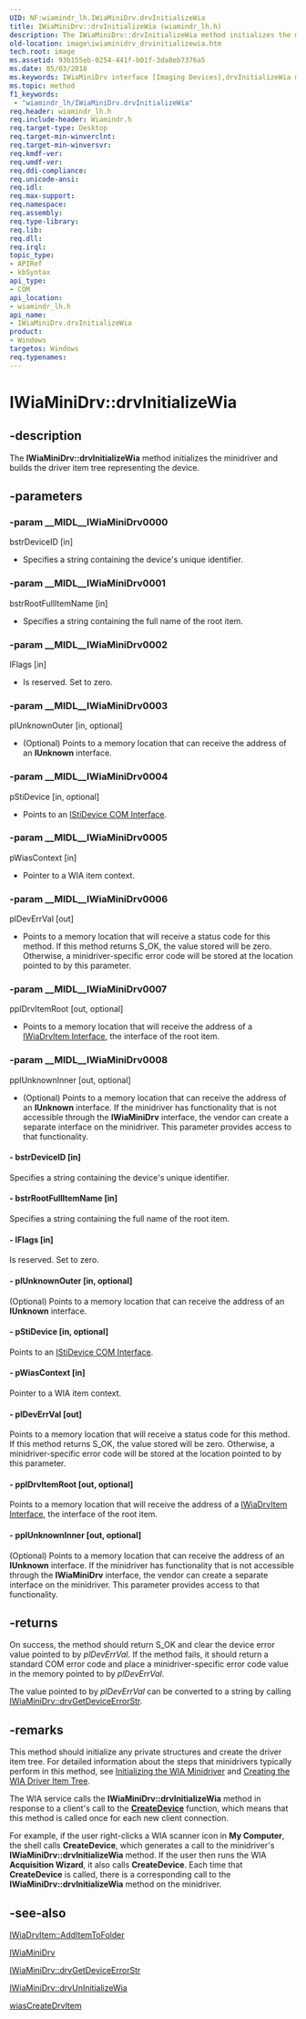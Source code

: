 ```yaml
---
UID: NF:wiamindr_lh.IWiaMiniDrv.drvInitializeWia
title: IWiaMiniDrv::drvInitializeWia (wiamindr_lh.h)
description: The IWiaMiniDrv::drvInitializeWia method initializes the minidriver and builds the driver item tree representing the device.
old-location: image\iwiaminidrv_drvinitializewia.htm
tech.root: image
ms.assetid: 93b155eb-0254-441f-b01f-3da8eb7376a5
ms.date: 05/03/2018
ms.keywords: IWiaMiniDrv interface [Imaging Devices],drvInitializeWia method, IWiaMiniDrv.drvInitializeWia, IWiaMiniDrv::drvInitializeWia, MiniDrv_04485b20-ff45-4cf7-a861-841bf03befcf.xml, drvInitializeWia, drvInitializeWia method [Imaging Devices], drvInitializeWia method [Imaging Devices],IWiaMiniDrv interface, image.iwiaminidrv_drvinitializewia, wiamindr_lh/IWiaMiniDrv::drvInitializeWia
ms.topic: method
f1_keywords:
 - "wiamindr_lh/IWiaMiniDrv.drvInitializeWia"
req.header: wiamindr_lh.h
req.include-header: Wiamindr.h
req.target-type: Desktop
req.target-min-winverclnt:
req.target-min-winversvr: 
req.kmdf-ver: 
req.umdf-ver: 
req.ddi-compliance: 
req.unicode-ansi: 
req.idl: 
req.max-support: 
req.namespace: 
req.assembly: 
req.type-library: 
req.lib: 
req.dll: 
req.irql: 
topic_type:
- APIRef
- kbSyntax
api_type:
- COM
api_location:
- wiamindr_lh.h
api_name:
- IWiaMiniDrv.drvInitializeWia
product:
- Windows
targetos: Windows
req.typenames: 
---
```


# IWiaMiniDrv::drvInitializeWia

## -description

The **IWiaMiniDrv::drvInitializeWia** method initializes the minidriver and builds the driver item tree representing the device.

## -parameters

### -param __MIDL__IWiaMiniDrv0000

bstrDeviceID [in]

- Specifies a string containing the device's unique identifier.

### -param __MIDL__IWiaMiniDrv0001

bstrRootFullItemName [in]

- Specifies a string containing the full name of the root item.

### -param __MIDL__IWiaMiniDrv0002

lFlags [in]

- Is reserved. Set to zero.

### -param __MIDL__IWiaMiniDrv0003

pIUnknownOuter [in, optional]

- (Optional) Points to a memory location that can receive the address of an **IUnknown** interface.

### -param __MIDL__IWiaMiniDrv0004

pStiDevice [in, optional]

- Points to an [IStiDevice COM Interface](https://docs.microsoft.com/windows-hardware/drivers/image/istidevice-com-interface).

### -param __MIDL__IWiaMiniDrv0005

pWiasContext [in]

- Pointer to a WIA item context.

### -param __MIDL__IWiaMiniDrv0006

plDevErrVal [out]

- Points to a memory location that will receive a status code for this method. If this method returns S_OK, the value stored will be zero. Otherwise, a minidriver-specific error code will be stored at the location pointed to by this parameter.

### -param __MIDL__IWiaMiniDrv0007

ppIDrvItemRoot [out, optional]

- Points to a memory location that will receive the address of a [IWiaDrvItem Interface](https://docs.microsoft.com/windows-hardware/drivers/ddi/content/wiamindr_lh/nn-wiamindr_lh-iwiadrvitem), the interface of the root item.

### -param __MIDL__IWiaMiniDrv0008

ppIUnknownInner [out, optional]

- (Optional) Points to a memory location that can receive the address of an **IUnknown** interface. If the minidriver has functionality that is not accessible through the **IWiaMiniDrv** interface, the vendor can create a separate interface on the minidriver. This parameter provides access to that functionality.

#### - bstrDeviceID [in]

Specifies a string containing the device's unique identifier.

#### - bstrRootFullItemName [in]

Specifies a string containing the full name of the root item.

#### - lFlags [in]

Is reserved. Set to zero.

#### - pIUnknownOuter [in, optional]

(Optional) Points to a memory location that can receive the address of an **IUnknown** interface.

#### - pStiDevice [in, optional]

Points to an [IStiDevice COM Interface](https://docs.microsoft.com/windows-hardware/drivers/image/istidevice-com-interface).

#### - pWiasContext [in]

Pointer to a WIA item context.

#### - plDevErrVal [out]

Points to a memory location that will receive a status code for this method. If this method returns S_OK, the value stored will be zero. Otherwise, a minidriver-specific error code will be stored at the location pointed to by this parameter.

#### - ppIDrvItemRoot [out, optional]

Points to a memory location that will receive the address of a [IWiaDrvItem Interface](https://docs.microsoft.com/windows-hardware/drivers/ddi/content/wiamindr_lh/nn-wiamindr_lh-iwiadrvitem), the interface of the root item.

#### - ppIUnknownInner [out, optional]

(Optional) Points to a memory location that can receive the address of an **IUnknown** interface. If the minidriver has functionality that is not accessible through the **IWiaMiniDrv** interface, the vendor can create a separate interface on the minidriver. This parameter provides access to that functionality.

## -returns

On success, the method should return S_OK and clear the device error value pointed to by *plDevErrVal*. If the method fails, it should return a standard COM error code and place a minidriver-specific error code value in the memory pointed to by *plDevErrVal*.

The value pointed to by *plDevErrVal* can be converted to a string by calling [IWiaMiniDrv::drvGetDeviceErrorStr](https://docs.microsoft.com/windows-hardware/drivers/ddi/content/wiamindr_lh/nf-wiamindr_lh-iwiaminidrv-drvgetdeviceerrorstr).

## -remarks

This method should initialize any private structures and create the driver item tree. For detailed information about the steps that minidrivers typically perform in this method, see [Initializing the WIA Minidriver](https://docs.microsoft.com/windows-hardware/drivers/image/initializing-the-wia-minidriver) and [Creating the WIA Driver Item Tree](https://docs.microsoft.com/windows-hardware/drivers/image/creating-the-wia-driver-item-tree).

The WIA service calls the **IWiaMiniDrv::drvInitializeWia** method in response to a client's call to the [**CreateDevice**](https://docs.microsoft.com/windows/win32/api/wia_xp/nf-wia_xp-iwiadevmgr-createdevice) function, which means that this method is called once for each new client connection.

For example, if the user right-clicks a WIA scanner icon in **My Computer**, the shell calls **CreateDevice**, which generates a call to the minidriver's **IWiaMiniDrv::drvInitializeWia** method. If the user then runs the WIA **Acquisition Wizard**, it also calls **CreateDevice**. Each time that **CreateDevice** is called, there is a corresponding call to the **IWiaMiniDrv::drvInitializeWia** method on the minidriver.

## -see-also

[IWiaDrvItem::AddItemToFolder](https://docs.microsoft.com/windows-hardware/drivers/ddi/content/wiamindr_lh/nf-wiamindr_lh-iwiadrvitem-additemtofolder)

[IWiaMiniDrv](https://docs.microsoft.com/windows-hardware/drivers/ddi/content/wiamindr_lh/nn-wiamindr_lh-iwiaminidrv)

[IWiaMiniDrv::drvGetDeviceErrorStr](https://docs.microsoft.com/windows-hardware/drivers/ddi/content/wiamindr_lh/nf-wiamindr_lh-iwiaminidrv-drvgetdeviceerrorstr)

[IWiaMiniDrv::drvUnInitializeWia](https://docs.microsoft.com/windows-hardware/drivers/ddi/content/wiamindr_lh/nf-wiamindr_lh-iwiaminidrv-drvuninitializewia)

[wiasCreateDrvItem](https://docs.microsoft.com/windows-hardware/drivers/ddi/content/wiamdef/nf-wiamdef-wiascreatedrvitem)
